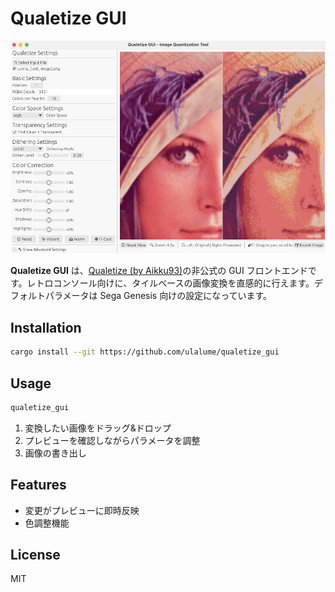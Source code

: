 # Qualetize GUI

![Screenshot](https://raw.githubusercontent.com/ulalume/qualetize_gui/main/assets/screenshot.png)

**Qualetize GUI** は、[Qualetize (by Aikku93)](https://github.com/Aikku93/qualetize/)の非公式の GUI フロントエンドです。レトロコンソール向けに、タイルベースの画像変換を直感的に行えます。デフォルトパラメータは Sega Genesis 向けの設定になっています。

## Installation

```sh
cargo install --git https://github.com/ulalume/qualetize_gui
```

## Usage

```sh
qualetize_gui
```

1. 変換したい画像をドラッグ&ドロップ
2. プレビューを確認しながらパラメータを調整
3. 画像の書き出し

## Features

- 変更がプレビューに即時反映
- 色調整機能

## License

MIT
